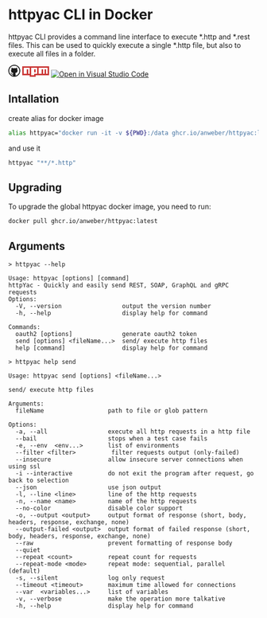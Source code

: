 # httpyac CLI in Docker

httpyac CLI provides a command line interface to execute *.http and *.rest files. This can be used to quickly execute a single *.http file, but also to execute all files in a folder.

[<svg width="24" height="24" viewBox="0 0 24 24" xmlns="http://www.w3.org/2000/svg" fill="currentColor"><path d="M12 0a12 12 0 1 0 0 24 12 12 0 0 0 0-24zm3.163 21.783h-.093a.513.513 0 0 1-.382-.14.513.513 0 0 1-.14-.372v-1.406c.006-.467.01-.94.01-1.416a3.693 3.693 0 0 0-.151-1.028 1.832 1.832 0 0 0-.542-.875 8.014 8.014 0 0 0 2.038-.471 4.051 4.051 0 0 0 1.466-.964c.407-.427.71-.943.885-1.506a6.77 6.77 0 0 0 .3-2.13 4.138 4.138 0 0 0-.26-1.476 3.892 3.892 0 0 0-.795-1.284 2.81 2.81 0 0 0 .162-.582c.033-.2.05-.402.05-.604 0-.26-.03-.52-.09-.773a5.309 5.309 0 0 0-.221-.763.293.293 0 0 0-.111-.02h-.11c-.23.002-.456.04-.674.111a5.34 5.34 0 0 0-.703.26 6.503 6.503 0 0 0-.661.343c-.215.127-.405.249-.573.362a9.578 9.578 0 0 0-5.143 0 13.507 13.507 0 0 0-.572-.362 6.022 6.022 0 0 0-.672-.342 4.516 4.516 0 0 0-.705-.261 2.203 2.203 0 0 0-.662-.111h-.11a.29.29 0 0 0-.11.02 5.844 5.844 0 0 0-.23.763c-.054.254-.08.513-.081.773 0 .202.017.404.051.604.033.199.086.394.16.582A3.888 3.888 0 0 0 5.702 10a4.142 4.142 0 0 0-.263 1.476 6.871 6.871 0 0 0 .292 2.12c.181.563.483 1.08.884 1.516.415.422.915.75 1.466.964.653.25 1.337.41 2.033.476a1.828 1.828 0 0 0-.452.633 2.99 2.99 0 0 0-.2.744 2.754 2.754 0 0 1-1.175.27 1.788 1.788 0 0 1-1.065-.3 2.904 2.904 0 0 1-.752-.824 3.1 3.1 0 0 0-.292-.382 2.693 2.693 0 0 0-.372-.343 1.841 1.841 0 0 0-.432-.24 1.2 1.2 0 0 0-.481-.101c-.04.001-.08.005-.12.01a.649.649 0 0 0-.162.02.408.408 0 0 0-.13.06.116.116 0 0 0-.06.1.33.33 0 0 0 .14.242c.093.074.17.131.232.171l.03.021c.133.103.261.214.382.333.112.098.213.209.3.33.09.119.168.246.231.381.073.134.15.288.231.463.188.474.522.875.954 1.145.453.243.961.364 1.476.351.174 0 .349-.01.522-.03.172-.028.343-.057.515-.091v1.743a.5.5 0 0 1-.533.521h-.062a10.286 10.286 0 1 1 6.324 0v.005z"/></svg>](https://github.com/AnWeber/httpyac) [<svg xmlns="http://www.w3.org/2000/svg" version="1.1" x="0px" y="0px" width="54px" height="21px" viewBox="0 0 18 7"><path fill="#CB3837" d="M0,0h18v6H9v1H5V6H0V0z M1,5h2V2h1v3h1V1H1V5z M6,1v5h2V5h2V1H6z M8,2h1v2H8V2z M11,1v4h2V2h1v3h1V2h1v3h1V1H11z"/><polygon fill="#FFFFFF" points="1,5 3,5 3,2 4,2 4,5 5,5 5,1 1,1 "/><path fill="#FFFFFF" d="M6,1v5h2V5h2V1H6z M9,4H8V2h1V4z"/><polygon fill="#FFFFFF" points="11,1 11,5 13,5 13,2 14,2 14,5 15,5 15,2 16,2 16,5 17,5 17,1 "/></svg>](https://www.npmjs.com/package/httpyac) [![Open in Visual Studio Code](https://open.vscode.dev/badges/open-in-vscode.svg)](https://open.vscode.dev/Anweber/httpyac)

## Intallation

create alias for docker image

``` bash
alias httpyac="docker run -it -v ${PWD}:/data ghcr.io/anweber/httpyac:latest"
```
and use it

``` bash
httpyac "**/*.http"
```

## Upgrading

To upgrade the global httpyac docker image, you need to run:

``` bash
docker pull ghcr.io/anweber/httpyac:latest
```

## Arguments

```shell
> httpyac --help

Usage: httpyac [options] [command]
httpYac - Quickly and easily send REST, SOAP, GraphQL and gRPC requests
Options:
  -V, --version                 output the version number
  -h, --help                    display help for command

Commands:
  oauth2 [options]              generate oauth2 token
  send [options] <fileName...>  send/ execute http files
  help [command]                display help for command
```

```shell
> httpyac help send

Usage: httpyac send [options] <fileName...>

send/ execute http files

Arguments:
  fileName                  path to file or glob pattern

Options:
  -a, --all                 execute all http requests in a http file
  --bail                    stops when a test case fails
  -e, --env  <env...>       list of environments
  --filter <filter>          filter requests output (only-failed)
  --insecure                allow insecure server connections when using ssl
  -i --interactive          do not exit the program after request, go back to selection
  --json                    use json output
  -l, --line <line>         line of the http requests
  -n, --name <name>         name of the http requests
  --no-color                disable color support
  -o, --output <output>     output format of response (short, body, headers, response, exchange, none)
  --output-failed <output>  output format of failed response (short, body, headers, response, exchange, none)
  --raw                     prevent formatting of response body
  --quiet
  --repeat <count>          repeat count for requests
  --repeat-mode <mode>      repeat mode: sequential, parallel (default)
  -s, --silent              log only request
  --timeout <timeout>       maximum time allowed for connections
  --var  <variables...>     list of variables
  -v, --verbose             make the operation more talkative
  -h, --help                display help for command
```


